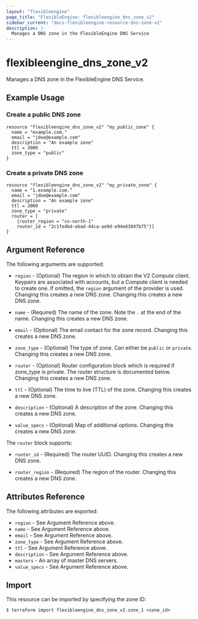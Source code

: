 ```yaml
---
layout: "flexibleengine"
page_title: "FlexibleEngine: flexibleengine_dns_zone_v2"
sidebar_current: "docs-flexibleengine-resource-dns-zone-v2"
description: |-
  Manages a DNS zone in the FlexibleEngine DNS Service
---
```


# flexibleengine\_dns\_zone_v2

Manages a DNS zone in the FlexibleEngine DNS Service.

## Example Usage

### Create a public DNS zone

```hcl
resource "flexibleengine_dns_zone_v2" "my_public_zone" {
  name = "example.com."
  email = "jdoe@example.com"
  description = "An example zone"
  ttl = 3000
  zone_type = "public"
}
```

### Create a private DNS zone

```hcl
resource "flexibleengine_dns_zone_v2" "my_private_zone" {
  name = "1.example.com."
  email = "jdoe@example.com"
  description = "An example zone"
  ttl = 3000
  zone_type = "private"
  router = [
    {router_region = "cn-north-1"
    router_id = "2c1fe4bd-ebad-44ca-ae9d-e94e63847b75"}]
}
```

## Argument Reference

The following arguments are supported:

* `region` - (Optional) The region in which to obtain the V2 Compute client.
    Keypairs are associated with accounts, but a Compute client is needed to
    create one. If omitted, the `region` argument of the provider is used.
    Changing this creates a new DNS zone. Changing this creates a new DNS zone.

* `name` - (Required) The name of the zone. Note the `.` at the end of the name.
  Changing this creates a new DNS zone.

* `email` - (Optional) The email contact for the zone record.
  Changing this creates a new DNS zone.

* `zone_type` - (Optional) The type of zone. Can either be `public` or `private`.
  Changing this creates a new DNS zone.

* `router` - (Optional) Router configuration block which is required if zone_type is private.
  The router structure is documented below.  Changing this creates a new DNS zone.

* `ttl` - (Optional) The time to live (TTL) of the zone. Changing this creates a new DNS zone.

* `description` - (Optional) A description of the zone. Changing this creates a new DNS zone.

* `value_specs` - (Optional) Map of additional options. Changing this creates a
  new DNS zone.

The `router` block supports:

* `router_id` - (Required) The router UUID. Changing this creates a new DNS zone.

* `router_region` - (Required) The region of the router. Changing this creates a new DNS zone.

## Attributes Reference

The following attributes are exported:

* `region` - See Argument Reference above.
* `name` - See Argument Reference above.
* `email` - See Argument Reference above.
* `zone_type` - See Argument Reference above.
* `ttl` - See Argument Reference above.
* `description` - See Argument Reference above.
* `masters` - An array of master DNS servers.
* `value_specs` - See Argument Reference above.

## Import

This resource can be imported by specifying the zone ID:

```
$ terraform import flexibleengine_dns_zone_v2.zone_1 <zone_id>
```
